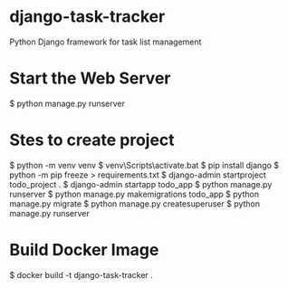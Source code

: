 # django-task-tracker
Python Django framework for task list management

# Start the Web Server 
$ python manage.py runserver

# Stes to create project

$ python -m venv venv
$ venv\Scripts\activate.bat
$ pip install django
$ python -m pip freeze > requirements.txt
$ django-admin startproject todo_project .
$ django-admin startapp todo_app
$ python manage.py runserver
$ python manage.py makemigrations todo_app
$ python manage.py migrate
$ python manage.py createsuperuser
$ python manage.py runserver

# Build Docker Image
$ docker build -t django-task-tracker .

